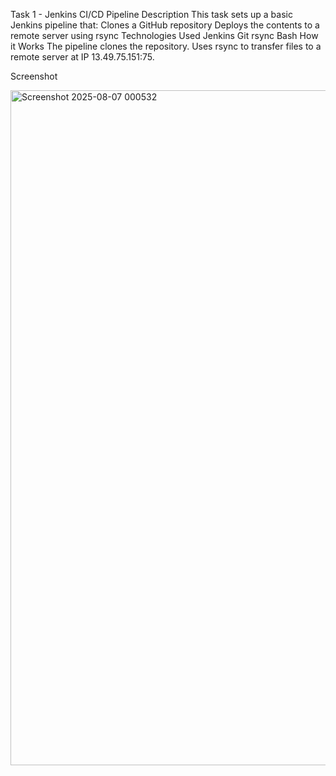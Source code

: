 Task 1 - Jenkins CI/CD Pipeline
Description
This task sets up a basic Jenkins pipeline that:
Clones a GitHub repository
Deploys the contents to a remote server using rsync
Technologies Used
Jenkins
Git
rsync
Bash
How it Works
The pipeline clones the repository.
Uses rsync to transfer files to a remote server at IP 13.49.75.151:75.

Screenshot

<img width="1920" height="1080" alt="Screenshot 2025-08-07 000532" src="https://github.com/user-attachments/assets/655d2c86-6cea-414c-ac3d-7152358bdc27" />
